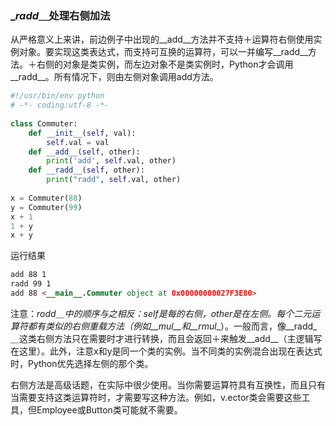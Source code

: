 ### __radd_＿处理右侧加法
从严格意义上来讲，前边例子中出现的__add__方法并不支持＋运算符右侧使用实例对象。要实现这类表达式，而支持可互换的运算符，可以一并编写__radd__方法。＋右侧的对象是类实例，而左边对象不是类实例时，Python才会调用__radd__。所有情况下，则由左侧对象调用add方法。

```python
#!/usr/bin/env python
# -*- coding:utf-8 -*-
 
class Commuter:
    def __init__(self, val):
        self.val = val
    def __add__(self, other):
        print('add', self.val, other)
    def __radd__(self, other):
        print("radd", self.val, other)
 
x = Commuter(88)
y = Commuter(99)
x + 1
1 + y
x + y
```
运行结果
```md
add 88 1
radd 99 1
add 88 <__main__.Commuter object at 0x00000000027F3E80>
```

注意：__rodd_＿中的顺序与之相反：self是每的右侧，other是在左侧。每个二元运算符都有类似的右侧重载方法（例如__mul__和__rmul__）。一般而言，像__radd_＿这类右侧方法只在需要时才进行转换，而且会返回＋来触发__add__（主逻辑写在这里）。此外，注意x和y是同一个类的实例。当不同类的实例混合出现在表达式时，Python优先选择左侧的那个类。

右侧方法是高级话题，在实际中很少使用。当你需要运算符具有互换性，而且只有当需要支持这类运算符时，才需要写这种方法。例如，v.ector类会需要这些工具，但Employee或Button类可能就不需要。